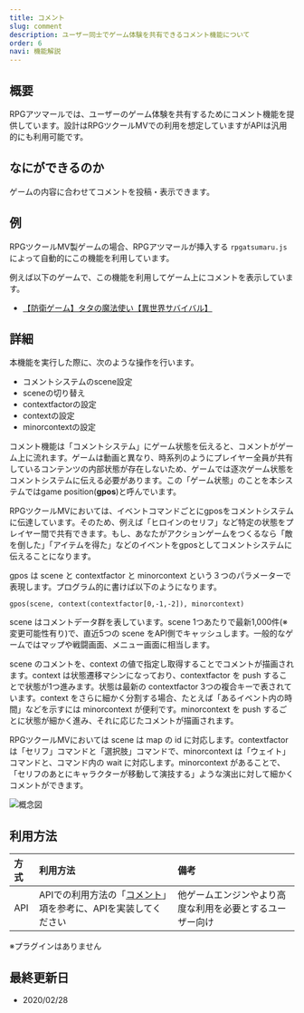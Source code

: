 ```yaml
---
title: コメント
slug: comment
description: ユーザー同士でゲーム体験を共有できるコメント機能について
order: 6
navi: 機能解説
---
```

    
## 概要
RPGアツマールでは、ユーザーのゲーム体験を共有するためにコメント機能を提供しています。設計はRPGツクールMVでの利用を想定していますがAPIは汎用的にも利用可能です。
  
    
## なにができるのか
ゲームの内容に合わせてコメントを投稿・表示できます。
    
## 例
RPGツクールMV製ゲームの場合、RPGアツマールが挿入する `rpgatsumaru.js` によって自動的にこの機能を利用しています。
  
例えば以下のゲームで、この機能を利用してゲーム上にコメントを表示しています。
 -  [【防衛ゲーム】タタの魔法使い【異世界サバイバル】](https://game.nicovideo.jp/atsumaru/games/gm7601)
    
## 詳細
本機能を実行した際に、次のような操作を行います。
 - コメントシステムのscene設定
 - sceneの切り替え
 - contextfactorの設定
 - contextの設定
 - minorcontextの設定
  
コメント機能は「コメントシステム」にゲーム状態を伝えると、コメントがゲーム上に流れます。ゲームは動画と異なり、時系列のようにプレイヤー全員が共有しているコンテンツの内部状態が存在しないため、ゲームでは逐次ゲーム状態をコメントシステムに伝える必要があります。この「ゲーム状態」のことを本システムではgame position(**gpos**)と呼んでいます。
  
RPGツクールMVにおいては、イベントコマンドごとにgposをコメントシステムに伝達しています。そのため、例えば「ヒロインのセリフ」など特定の状態をプレイヤー間で共有できます。もし、あなたがアクションゲームをつくるなら「敵を倒した」「アイテムを得た」などのイベントをgposとしてコメントシステムに伝えることになります。
  
gpos は scene と contextfactor と minorcontext という３つのパラメーターで表現します。プログラム的に書けば以下のようになります。
  
```
gpos(scene, context(contextfactor[0,-1,-2]), minorcontext)
```
  
scene はコメントデータ群を表しています。scene 1つあたりで最新1,000件(※変更可能性有り)で、直近5つの scene をAPI側でキャッシュします。一般的なゲームではマップや戦闘画面、メニュー画面に相当します。
  
scene のコメントを、context の値で指定し取得することでコメントが描画されます。context は状態遷移マシンになっており、contextfactor を push することで状態が1つ進みます。状態は最新の contextfactor 3つの複合キーで表されています。context をさらに細かく分割する場合、たとえば「あるイベント内の時間」などを示すには minorcontext が便利です。minorcontext を push するごとに状態が細かく進み、それに応じたコメントが描画されます。
  
RPGツクールMVにおいては scene は map の id に対応します。contextfactor は「セリフ」コマンドと「選択肢」コマンドで、minorcontext は「ウェイト」コマンドと、コマンド内の wait に対応します。minorcontext があることで、「セリフのあとにキャラクターが移動して演技する」ような演出に対して細かくコメントができます。
    
![概念図](/images/comment.png)
    
## 利用方法

方式|利用方法|備考
:---|:---|:---
API|APIでの利用方法の「[コメント](/apis/comment)」項を参考に、APIを実装してください|他ゲームエンジンやより高度な利用を必要とするユーザー向け
    
※プラグインはありません
    
## 最終更新日
 - 2020/02/28
